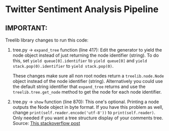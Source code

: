 # Twitter Sentiment Analysis Pipeline

## IMPORTANT:

Treelib library changes to run this code:
1. tree.py -> `expand_tree` function (line 417): Edit the generator to yield the node object instead of just returning the node identifier (string). To do this, set `yield queue[0].identifier` to `yield queue[0]` and `yield stack.pop(0).identifier` to `yield stack.pop(0)`.

    These changes make sure all non root nodes return a `treelib.node.Node` object instead of the node identifier (string). Alternatively you could use the default string identifier that `expand_tree` returns and use the `treelib.tree.get_node` method to get the node for each node identifier. 

 2. tree.py -> `show` function (line 870): This one's optional. Printing a node outputs the Node object in byte format. If you have this problem as well, change `print(self.reader.encode('utf-8'))` to `print(self.reader)`. Only needed if you want a tree structure display of your comments tree. Source: [This stackoverflow post](https://stackoverflow.com/questions/46345677/treelib-prints-garbage-instead-of-pseudographics-in-python3)
    